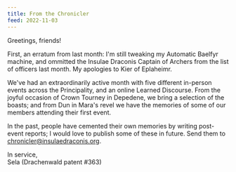```yaml
---
title: From the Chronicler
feed: 2022-11-03
---
```


Greetings, friends!

First, an erratum from last month: I'm still tweaking my Automatic Baelfyr machine, and ommitted
the Insulae Draconis Captain of Archers from the list of officers last month. My apologies to
Kier of Eplaheimr.

We've had an extraordinarily active month with five different in-person events across the
Principality, and an online Learned Discourse. From the joyful occasion of Crown Tourney in Depedene,
we bring a selection of the boasts; and from Dun in Mara's revel we have the memories
of some of our members attending their first event.

In the past, people have cemented their own memories by writing post-event reports; I would
love to publish some of these in future. Send them to
[chronicler@insulaedraconis.org](mailto:chronicler@insulaedraconis.org).

In service,  
Sela (Drachenwald patent #363)

